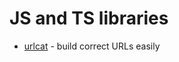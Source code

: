 # JS and TS libraries

- [urlcat](https://github.com/balazsbotond/urlcat) - build correct URLs easily
